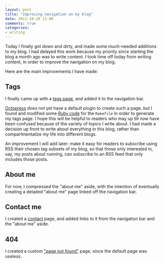 ```yaml
---
layout: post
title: "Improving navigation on my blog"
date: 2011-10-20 21:00
comments: true
categories:
- writing
---
```

Today I finally got down and dirty, and made some much-needed additions to my blog. I had delayed this work because my priority since starting the blog a month ago was to write content. I took time off today from writing content, in order to improve the navigation on my blog.

Here are the main improvements I have made:

<!--more-->

## Tags

I finally came up with a [tags page](/tags/), and added it to the navigation bar.

[Octopress](http://octoopress.org) does not yet have a default plugin to create such a page, but I found and modified some [Ruby code](https://github.com/mattfoster/mattfoster.github.com/edit/master/Rakefile) for the `Rakefile` in order to generate my tags page. I hope this will be helpful to readers who may up till now have been confused because of the variety of topics I write about. I had made a decision up front to write about everything in this blog, rather than compartmentalize my life into different blogs.

An improvement I will add later: make it easy for readers to subscribe using RSS their chosen tag subsets of my blog, so that those only interested in, say, my posts about running, can subscribe to an RSS feed that only includes those posts.

## About me

For now, I compressed the "about me" aside, with the intention of eventually creating a detailed "about me" page linked off the navigation bar.

## Contact me

I created a [contact](/contact/) page, and added links to it from the navigation bar and the "about me" aside.

## 404

I created a custom ["page not found"](/404.html) page, since the default page was useless.
